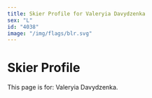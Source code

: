 ```yaml
---
title: Skier Profile for Valeryia Davydzenka
sex: "L"
id: "4038"
image: "/img/flags/blr.svg" 
---
```


# Skier Profile

This page is for: Valeryia Davydzenka.
    